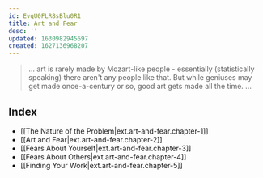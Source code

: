 ```yaml
---
id: EvqU0FLR8sBlu0R1
title: Art and Fear
desc: ''
updated: 1630982945697
created: 1627136968207
---
```


> ... art is rarely made by Mozart-like people - essentially (statistically speaking) there aren't any people like that. But while geniuses may get made once-a-century or so, good art gets made all the time. ... 

## Index
- [[The Nature of the Problem|ext.art-and-fear.chapter-1]]
- [[Art and Fear|ext.art-and-fear.chapter-2]]
- [[Fears About Yourself|ext.art-and-fear.chapter-3]]
- [[Fears About Others|ext.art-and-fear.chapter-4]]
- [[Finding Your Work|ext.art-and-fear.chapter-5]]
